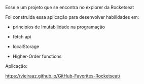 Esse é um projeto que se encontra no explorer da Rocketseat

Foi construida essa aplicação para desenvolver habilidades em:

- principios de Imutabilidade na programação

- fetch api

- localStorage

- Higher-Order functions

Aplicação:

https://vieiraaz.github.io/GitHub-Favorites-Rocketseat/
